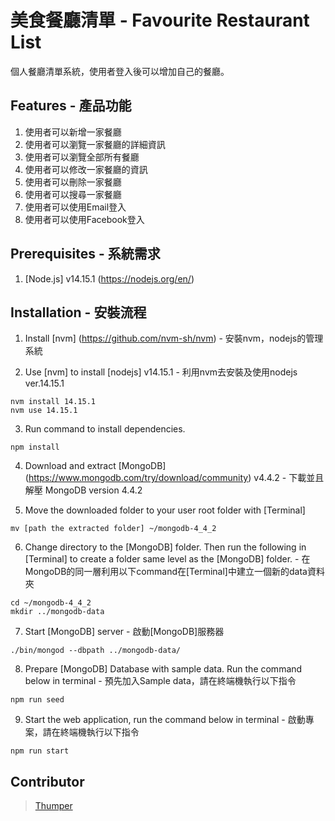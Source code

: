 # 美食餐廳清單 - Favourite Restaurant List

個人餐廳清單系統，使用者登入後可以增加自己的餐廳。

## Features - 產品功能

1. 使用者可以新增一家餐廳
2. 使用者可以瀏覽一家餐廳的詳細資訊
3. 使用者可以瀏覽全部所有餐廳
4. 使用者可以修改一家餐廳的資訊
5. 使用者可以刪除一家餐廳
6. 使用者可以搜尋一家餐廳
7. 使用者可以使用Email登入
8. 使用者可以使用Facebook登入

## Prerequisites - 系統需求

1. [Node.js] v14.15.1 (https://nodejs.org/en/)

## Installation - 安裝流程

1. Install [nvm] (https://github.com/nvm-sh/nvm) - 安裝nvm，nodejs的管理系統

2. Use [nvm] to install [nodejs] v14.15.1 - 利用nvm去安裝及使用nodejs ver.14.15.1
```
nvm install 14.15.1
nvm use 14.15.1
```

3. Run command to install dependencies.
```
npm install
```

4. Download and extract [MongoDB] (https://www.mongodb.com/try/download/community) v4.4.2 - 下載並且解壓 MongoDB version 4.4.2

5. Move the downloaded folder to your user root folder with [Terminal]
```
mv [path the extracted folder] ~/mongodb-4_4_2
```

6. Change directory to the [MongoDB] folder.  Then run the following in [Terminal] to create a folder same level as the [MongoDB] folder. - 在MongoDB的同一層利用以下command在[Terminal]中建立一個新的data資料夾
```
cd ~/mongodb-4_4_2
mkdir ../mongodb-data
```

7. Start [MongoDB] server - 啟動[MongoDB]服務器
```
./bin/mongod --dbpath ../mongodb-data/
```

8. Prepare [MongoDB] Database with sample data. Run the command below in terminal - 預先加入Sample data，請在終端機執行以下指令
```
npm run seed
```

9. Start the web application, run the command below in terminal - 啟動專案，請在終端機執行以下指令
```
npm run start
```

## Contributor

> [Thumper](https://github.com/thumperL)